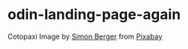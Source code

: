 # odin-landing-page-again

Cotopaxi Image by [Simon Berger](https://pixabay.com/users/8moments-4532813/?utm_source=link-attribution&utm_medium=referral&utm_campaign=image&utm_content=4688409) from [Pixabay](https://pixabay.com//?utm_source=link-attribution&utm_medium=referral&utm_campaign=image&utm_content=4688409)